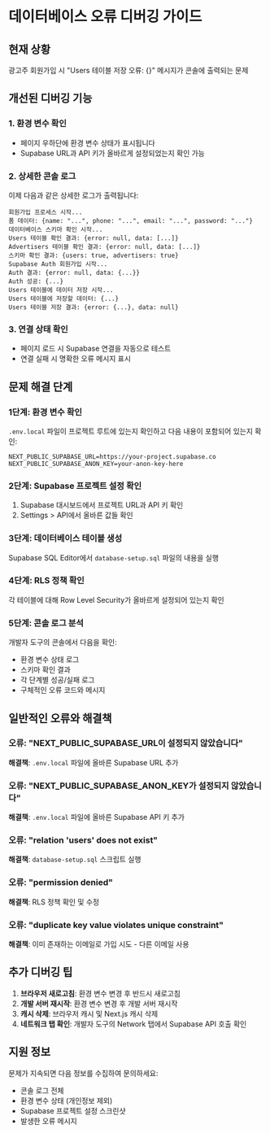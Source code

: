 # 데이터베이스 오류 디버깅 가이드

## 현재 상황
광고주 회원가입 시 "Users 테이블 저장 오류: {}" 메시지가 콘솔에 출력되는 문제

## 개선된 디버깅 기능

### 1. 환경 변수 확인
- 페이지 우하단에 환경 변수 상태가 표시됩니다
- Supabase URL과 API 키가 올바르게 설정되었는지 확인 가능

### 2. 상세한 콘솔 로그
이제 다음과 같은 상세한 로그가 출력됩니다:
```
회원가입 프로세스 시작...
폼 데이터: {name: "...", phone: "...", email: "...", password: "..."}
데이터베이스 스키마 확인 시작...
Users 테이블 확인 결과: {error: null, data: [...]}
Advertisers 테이블 확인 결과: {error: null, data: [...]}
스키마 확인 결과: {users: true, advertisers: true}
Supabase Auth 회원가입 시작...
Auth 결과: {error: null, data: {...}}
Auth 성공: {...}
Users 테이블에 데이터 저장 시작...
Users 테이블에 저장할 데이터: {...}
Users 테이블 저장 결과: {error: {...}, data: null}
```

### 3. 연결 상태 확인
- 페이지 로드 시 Supabase 연결을 자동으로 테스트
- 연결 실패 시 명확한 오류 메시지 표시

## 문제 해결 단계

### 1단계: 환경 변수 확인
`.env.local` 파일이 프로젝트 루트에 있는지 확인하고 다음 내용이 포함되어 있는지 확인:

```env
NEXT_PUBLIC_SUPABASE_URL=https://your-project.supabase.co
NEXT_PUBLIC_SUPABASE_ANON_KEY=your-anon-key-here
```

### 2단계: Supabase 프로젝트 설정 확인
1. Supabase 대시보드에서 프로젝트 URL과 API 키 확인
2. Settings > API에서 올바른 값들 확인

### 3단계: 데이터베이스 테이블 생성
Supabase SQL Editor에서 `database-setup.sql` 파일의 내용을 실행

### 4단계: RLS 정책 확인
각 테이블에 대해 Row Level Security가 올바르게 설정되어 있는지 확인

### 5단계: 콘솔 로그 분석
개발자 도구의 콘솔에서 다음을 확인:
- 환경 변수 상태 로그
- 스키마 확인 결과
- 각 단계별 성공/실패 로그
- 구체적인 오류 코드와 메시지

## 일반적인 오류와 해결책

### 오류: "NEXT_PUBLIC_SUPABASE_URL이 설정되지 않았습니다"
**해결책**: `.env.local` 파일에 올바른 Supabase URL 추가

### 오류: "NEXT_PUBLIC_SUPABASE_ANON_KEY가 설정되지 않았습니다"
**해결책**: `.env.local` 파일에 올바른 Supabase API 키 추가

### 오류: "relation 'users' does not exist"
**해결책**: `database-setup.sql` 스크립트 실행

### 오류: "permission denied"
**해결책**: RLS 정책 확인 및 수정

### 오류: "duplicate key value violates unique constraint"
**해결책**: 이미 존재하는 이메일로 가입 시도 - 다른 이메일 사용

## 추가 디버깅 팁

1. **브라우저 새로고침**: 환경 변수 변경 후 반드시 새로고침
2. **개발 서버 재시작**: 환경 변수 변경 후 개발 서버 재시작
3. **캐시 삭제**: 브라우저 캐시 및 Next.js 캐시 삭제
4. **네트워크 탭 확인**: 개발자 도구의 Network 탭에서 Supabase API 호출 확인

## 지원 정보

문제가 지속되면 다음 정보를 수집하여 문의하세요:
- 콘솔 로그 전체
- 환경 변수 상태 (개인정보 제외)
- Supabase 프로젝트 설정 스크린샷
- 발생한 오류 메시지 